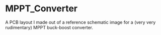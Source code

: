 # MPPT_Converter
A PCB layout I made out of a reference schematic image for a (very very rudimentary) MPPT buck-boost converter.
